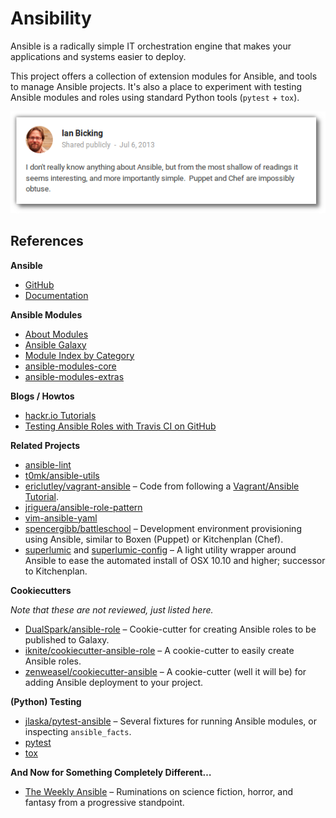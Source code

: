 # Ansibility

Ansible is a radically simple IT orchestration engine that makes your applications and systems easier to deploy.

This project offers a collection of extension modules for Ansible,
and tools to manage Ansible projects.
It's also a place to experiment with testing Ansible modules and roles
using standard Python tools (``pytest`` + ``tox``).

![Ian Bicking (Twitter, 2013)](https://raw.githubusercontent.com/Build-The-Web/ansibility/master/docs/_static/img/ian-twitter.png)




## References

**Ansible**

 * [GitHub](https://github.com/ansible/ansible)
 * [Documentation](http://docs.ansible.com/)


**Ansible Modules**

 * [About Modules](http://docs.ansible.com/modules.html)
 * [Ansible Galaxy](https://galaxy.ansible.com/)
 * [Module Index by Category](http://docs.ansible.com/modules_by_category.html)
 * [ansible-modules-core](https://github.com/ansible/ansible-modules-core)
 * [ansible-modules-extras](https://github.com/ansible/ansible-modules-extras)


**Blogs / Howtos**

 * [hackr.io Tutorials](http://hackr.io/tutorials/ansible)
 * [Testing Ansible Roles with Travis CI on GitHub](https://servercheck.in/blog/testing-ansible-roles-travis-ci-github)


**Related Projects**

 * [ansible-lint](https://github.com/willthames/ansible-lint)
 * [t0mk/ansible-utils](https://github.com/t0mk/ansible-utils)
 * [ericlutley/vagrant-ansible](https://github.com/ericlutley/vagrant-ansible) – Code from following a [Vagrant/Ansible Tutorial](http://adamcod.es/2014/09/23/vagrant-ansible-quickstart-tutorial.html).
 * [jriguera/ansible-role-pattern](https://github.com/jriguera/ansible-role-pattern)
 * [vim-ansible-yaml](http://vimawesome.com/plugin/vim-ansible-yaml)
 * [spencergibb/battleschool](https://github.com/spencergibb/battleschool) – Development environment provisioning using Ansible, similar to Boxen (Puppet) or Kitchenplan (Chef).
 * [superlumic](https://github.com/superlumic/superlumic) and [superlumic-config](https://github.com/superlumic/superlumic-config) – A light utility wrapper around Ansible to ease the automated install of OSX 10.10 and higher; successor to Kitchenplan.


**Cookiecutters**

_Note that these are not reviewed, just listed here._

 * [DualSpark/ansible-role](https://github.com/DualSpark/ansible-role) – Cookie-cutter for creating Ansible roles to be published to Galaxy.
 * [iknite/cookiecutter-ansible-role](https://github.com/iknite/cookiecutter-ansible-role) – A cookie-cutter to easily create Ansible roles.
 * [zenweasel/cookiecutter-ansible](https://github.com/zenweasel/cookiecutter-ansible) – A cookie-cutter (well it will be) for adding Ansible deployment to your project.


**(Python) Testing**

 * [jlaska/pytest-ansible](https://github.com/jlaska/pytest-ansible) – Several fixtures for running Ansible modules, or inspecting ``ansible_facts``.
 * [pytest](http://pytest.org/latest/contents.html)
 * [tox](https://tox.readthedocs.org/en/latest/)


**And Now for Something Completely Different…**

 * [The Weekly Ansible](http://theweeklyansible.tumblr.com/) – Ruminations on science fiction, horror, and fantasy from a progressive standpoint.

